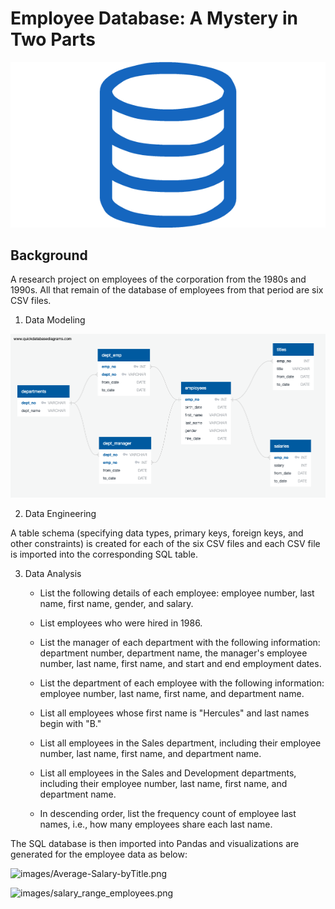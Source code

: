 # Employee Database: A Mystery in Two Parts

![sql.png](sql.png)

## Background

A research project on employees of the corporation from the 1980s and 1990s. All that remain of the database of employees from that period are six CSV files.


1. Data Modeling

![images/ERD.png](ERD.png)

2. Data Engineering

A table schema (specifying data types, primary keys, foreign keys, and other constraints) is created for each of the six CSV files and each CSV file is imported into the corresponding SQL table.

3. Data Analysis

	* List the following details of each employee: employee number, last name, first name, gender, and salary.

	* List employees who were hired in 1986.

	* List the manager of each department with the following information: department number, department name, the manager's employee number, last name, first name, and start and end employment dates.

	* List the department of each employee with the following information: employee number, last name, first name, and department name.

	* List all employees whose first name is "Hercules" and last names begin with "B."

	* List all employees in the Sales department, including their employee number, last name, first name, and department name.

	* List all employees in the Sales and Development departments, including their employee number, last name, first name, and department name.

	* In descending order, list the frequency count of employee last names, i.e., how many employees share each last name.


The SQL database is then imported into Pandas and  visualizations are generated for the employee data as below:

![images/Average-Salary-byTitle.png](Average-Salary-byTitle.png)

![images/salary_range_employees.png](salary_range_employees.png)


